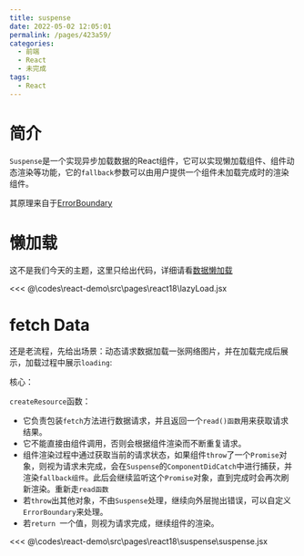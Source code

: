 ```yaml
---
title: suspense
date: 2022-05-02 12:05:01
permalink: /pages/423a59/
categories:
  - 前端
  - React
  - 未完成
tags:
  - React
---
```

# 简介

`Suspense`是一个实现异步加载数据的React组件，它可以实现懒加载组件、组件动态渲染等功能，它的`fallback`参数可以由用户提供一个组件未加载完成时的渲染组件。

其原理来自于[ErrorBoundary](/pages/1616ee/)

# 懒加载

这不是我们今天的主题，这里只给出代码，详细请看[数据懒加载](/pages/326b58/)

<<< @\codes\react-demo\src\pages\react18\lazyLoad.jsx

# fetch Data

还是老流程，先给出场景：动态请求数据加载一张网络图片，并在加载完成后展示，加载过程中展示`loading`:

核心：

`createResource`函数：
-   它负责包装`fetch`方法进行数据请求，并且返回一个`read()函数`用来获取请求结果。
-   它不能直接由组件调用，否则会根据组件渲染而不断重复请求。
-   组件渲染过程中通过获取当前的请求状态，如果组件`throw`了一个`Promise`对象，则视为请求未完成，会在`Suspense`的`ComponentDidCatch`中进行捕获，并渲染`fallback组件`。此后会继续监听这个`Promise`对象，直到完成时会再次刷新渲染。重新走`read函数`
-   若`throw`出其他对象，不由`Suspense`处理，继续向外层抛出错误，可以自定义`ErrorBoundary`来处理。
-   若`return `一个值，则视为请求完成，继续组件的渲染。

<<< @\codes\react-demo\src\pages\react18\suspense\suspense.jsx

